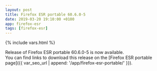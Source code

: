 ```yaml
---
layout: post
title: Firefox ESR portable 60.6.0-5
date: 2019-03-20 19:10:00 +0100
app: firefox-esr
tags: [firefox-esr]
---
```

{% include vars.html %}

Release of Firefox ESR portable 60.6.0-5 is now available.<br />
You can find links to download this release on the [Firefox ESR portable page]({{ var_seo_url | append: '/app/firefox-esr-portable/' }}).